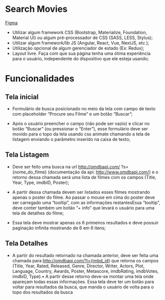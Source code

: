 # Search Movies

[Figma](https://www.figma.com/file/LoHyhqNFBA3OGzeJR5gZnw/Search-movies?node-id=0%3A1)

- Utilizar algum framework CSS (Bootstrap, Materialize, Foundation, Material UI) ou algum pré-processador de CSS (SASS, LESS, Stylus);
- Utilizar algum framework/lib JS (Angular, React, Vue, NextJS, etc.);
- Utilização opcional de algum gerenciador de estado (Ex: Redux);
- Layout livre. Faça com que sua página tenha uma ótima experiência para o usuário, independente do dispositivo que ele esteja usando;

# Funcionalidades
## Tela inicial
- Formulário de busca posicionado no meio da tela com campo de texto com placeholder “Procure seu Filme” e um botão “Buscar”;

- Após o usuário preencher o campo (não pode ser vazio) e clicar no botão “Buscar” (ou pressionar o “Enter”), esse formulário 
deve ser movido para o topo da tela usando css animate chamando a tela de listagem enviando o parâmetro inserido na caixa de texto;

## Tela Listagem
- Deve ser feito uma busca na url http://omdbapi.com/ ?s={nome_do_filme} (documentação da api: http://www.omdbapi.com/) 
e o retorno dessa chamada será uma lista de filmes com os campos (Title, Year, Type, imdbID, Poster);

- A partir dessa chamada devem ser listados esses filmes mostrando apenas o poster do filme. Ao passar o mouse em cima do poster deve 
ser carregado uma “tooltip”, com as informações restantesEssa “tooltip”, deve conter também um botão “+ info” que levará o usuário para
uma tela de detalhes do filme;

- Essa tela deve mostrar apenas os 6 primeiros resultados e deve possuir paginação infinita mostrando de 6 em 6 itens;

## Tela Detalhes
- A partir do resultado retornado na chamada anterior, deve ser feita uma chamada para http://omdbapi.com/?i={imbd_id} 
que retorna os campos (Title, Year, Rated, Released, Genre, Director, Writer, Actors, Plot, Language, Country, Awards, Poster, Metascore, 
imdbRating, imdbVotes, imdbiD, Type).• A partir desse retorno deve-se montar uma tela onde apareçam todas essas informações. 
Essa tela deve ter um botão para voltar para resultados da busca, que manda o usuário de volta para o topo dos resultados da busca
